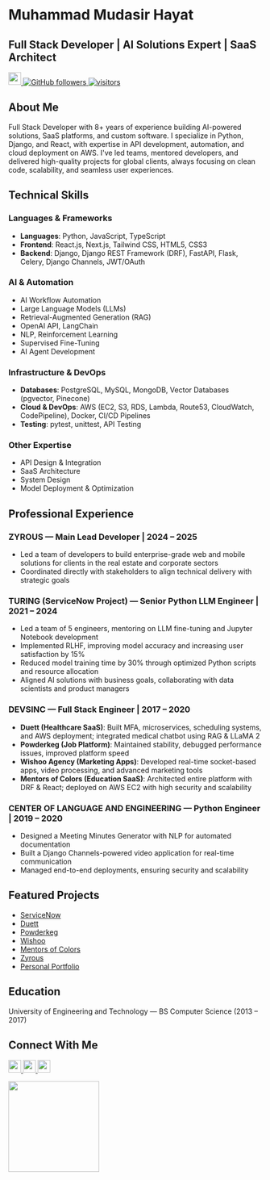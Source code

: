 # Muhammad Mudasir Hayat
## Full Stack Developer | AI Solutions Expert | SaaS Architect

<p align="left">
  <a href="https://mudasirhayat.com/">
    <img src="https://img.shields.io/badge/Portfolio-mudasirhayat.com-brightgreen?style=for-the-badge&logo=safari&logoColor=white" height=25>
  </a>
  <a href="https://github.com/alihassan4198-tech?tab=followers">
    <img alt="GitHub followers" src="https://img.shields.io/github/followers/alihassan4198-tech?color=green&logo=github">
  </a>
  <a href="https://github.com/alihassan4198-tech/">
    <img src="https://komarev.com/ghpvc/?username=alihassan4198-tech" alt="visitors" />
  </a>
</p>

## About Me

Full Stack Developer with 8+ years of experience building AI-powered solutions, SaaS platforms, and custom software. I specialize in Python, Django, and React, with expertise in API development, automation, and cloud deployment on AWS. I've led teams, mentored developers, and delivered high-quality projects for global clients, always focusing on clean code, scalability, and seamless user experiences.

## Technical Skills

### Languages & Frameworks
- **Languages**: Python, JavaScript, TypeScript
- **Frontend**: React.js, Next.js, Tailwind CSS, HTML5, CSS3
- **Backend**: Django, Django REST Framework (DRF), FastAPI, Flask, Celery, Django Channels, JWT/OAuth

### AI & Automation
- AI Workflow Automation
- Large Language Models (LLMs)
- Retrieval-Augmented Generation (RAG)
- OpenAI API, LangChain
- NLP, Reinforcement Learning
- Supervised Fine-Tuning
- AI Agent Development

### Infrastructure & DevOps
- **Databases**: PostgreSQL, MySQL, MongoDB, Vector Databases (pgvector, Pinecone)
- **Cloud & DevOps**: AWS (EC2, S3, RDS, Lambda, Route53, CloudWatch, CodePipeline), Docker, CI/CD Pipelines
- **Testing**: pytest, unittest, API Testing

### Other Expertise
- API Design & Integration
- SaaS Architecture
- System Design
- Model Deployment & Optimization

## Professional Experience

### ZYROUS — Main Lead Developer | 2024 – 2025
- Led a team of developers to build enterprise-grade web and mobile solutions for clients in the real estate and corporate sectors
- Coordinated directly with stakeholders to align technical delivery with strategic goals

### TURING (ServiceNow Project) — Senior Python LLM Engineer | 2021 – 2024
- Led a team of 5 engineers, mentoring on LLM fine-tuning and Jupyter Notebook development
- Implemented RLHF, improving model accuracy and increasing user satisfaction by 15%
- Reduced model training time by 30% through optimized Python scripts and resource allocation
- Aligned AI solutions with business goals, collaborating with data scientists and product managers

### DEVSINC — Full Stack Engineer | 2017 – 2020
- **Duett (Healthcare SaaS)**: Built MFA, microservices, scheduling systems, and AWS deployment; integrated medical chatbot using RAG & LLaMA 2
- **Powderkeg (Job Platform)**: Maintained stability, debugged performance issues, improved platform speed
- **Wishoo Agency (Marketing Apps)**: Developed real-time socket-based apps, video processing, and advanced marketing tools
- **Mentors of Colors (Education SaaS)**: Architected entire platform with DRF & React; deployed on AWS EC2 with high security and scalability

### CENTER OF LANGUAGE AND ENGINEERING — Python Engineer | 2019 – 2020
- Designed a Meeting Minutes Generator with NLP for automated documentation
- Built a Django Channels-powered video application for real-time communication
- Managed end-to-end deployments, ensuring security and scalability

## Featured Projects

- [ServiceNow](https://www.servicenow.com/)
- [Duett](https://www.duett.io/)
- [Powderkeg](https://powderkeg.com/)
- [Wishoo](http://www.wishoo.com/)
- [Mentors of Colors](https://mentorsofcolor.com/)
- [Zyrous](https://zyrous.com/)
- [Personal Portfolio](https://mudasirhayat.com/)

## Education

University of Engineering and Technology — BS Computer Science (2013 – 2017)

## Connect With Me

<p left="center">
  <a href="https://mudasirhayat.com/">
    <img src="https://img.shields.io/badge/Website-mudasirhayat.com-brightgreen?style=for-the-badge&logo=safari&logoColor=white" height=25>
  </a>
  <a href="mailto:mudasirhayat5@gmail.com">
    <img src="https://img.shields.io/badge/Gmail-D14836?style=for-the-badge&logo=gmail&logoColor=white" height=25>
  </a>
  <a href="tel:+923104171759">
    <img src="https://img.shields.io/badge/Phone-+92_310_4171759-blue?style=for-the-badge&logo=phone&logoColor=white" height=25>
  </a>
</p>

<p float="left">
<img height="180em" src="https://github-readme-stats.vercel.app/api/top-langs/?username=alihassan4198-tech&show_icons=true&hide_border=true&layout=compact&langs_count=15"/>
</p>